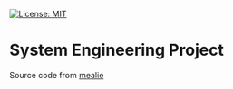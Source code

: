 [![License: MIT](https://img.shields.io/badge/License-MIT-yellow.svg)](https://opensource.org/licenses/MIT)

# System Engineering Project

Source code from [mealie](https://github.com/hay-kot/mealie)
